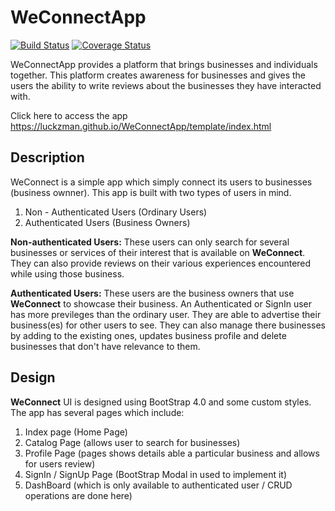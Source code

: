 # WeConnectApp
[![Build Status](https://travis-ci.org/Luckzman/WeConnectApp.svg?branch=development)](https://travis-ci.org/Luckzman/WeConnectApp)
[![Coverage Status](https://coveralls.io/repos/github/Luckzman/WeConnectApp/badge.svg?branch=development)](https://coveralls.io/github/Luckzman/WeConnectApp?branch=development)

WeConnectApp provides a platform that brings businesses and individuals together. This platform creates awareness for businesses and gives the users the ability to write reviews about the businesses they have interacted with.  

Click here to access the app <https://luckzman.github.io/WeConnectApp/template/index.html>

## Description


WeConnect is a simple app which simply connect its users to businesses (business ownner). This app is built with two types of users in mind.
1. Non - Authenticated Users (Ordinary Users)
2. Authenticated Users (Business Owners)

**Non-authenticated Users:** These users can only search for several businesses or services of their interest that is available on **WeConnect**. They can also provide reviews on their various experiences encountered while using those business.

**Authenticated Users:** These users are the business owners that use **WeConnect** to showcase their business. An Authenticated or SignIn user has more previleges than the ordinary user. They are able to advertise their business(es) for other users to see. They can also manage there businesses by adding to the existing ones, updates business profile and delete businesses that don't have relevance to them.

## Design

**WeConnect** UI is designed using BootStrap 4.0 and some custom styles. The app has several pages which include:
1. Index page (Home Page)
2. Catalog Page (allows user to search for businesses)
3. Profile Page (pages shows details able a particular business and allows for users review)
4. SignIn / SignUp Page (BootStrap Modal in used to implement it)
5. DashBoard (which is only available to authenticated user / CRUD operations are done here)

